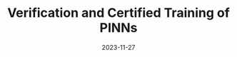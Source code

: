 ---
layout: talks
date: 2023-11-27
title: Verification and Certified Training of PINNs
loc: CS598 Scientific Machine Learning, Fall 2023, UIUC
slides: PINN_Verification.pdf
---